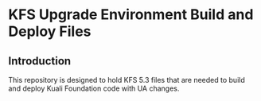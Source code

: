 KFS Upgrade Environment Build and Deploy Files
====================================================

Introduction
------------

This repository is designed to hold KFS 5.3 files that are needed to build and deploy Kuali Foundation code with UA changes.
